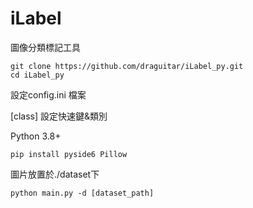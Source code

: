 # iLabel

圖像分類標記工具

```
git clone https://github.com/draguitar/iLabel_py.git
cd iLabel_py
```

設定config.ini 檔案

 [class] 設定快速鍵&類別

Python 3.8+
```
pip install pyside6 Pillow
```
圖片放置於./dataset下
```
python main.py -d [dataset_path]
```
